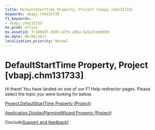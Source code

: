 ```yaml
---
title: DefaultStartTime Property, Project [vbapj.chm131733]
keywords: vbapj.chm131733
f1_keywords:
- vbapj.chm131733
ms.prod: office
ms.assetid: 7c188497-8307-47fe-a8ba-5a5a7cebb930
ms.date: 06/08/2017
localization_priority: Normal
---
```



# DefaultStartTime Property, Project [vbapj.chm131733]

Hi there! You have landed on one of our F1 Help redirector pages. Please select the topic you were looking for below.

[Project.DefaultStartTime Property (Project)](https://msdn.microsoft.com/library/5123c289-2450-346f-315a-443cace6a1d9%28Office.15%29.aspx)

[Application.DisplayPlanningWizard Property (Project)](https://msdn.microsoft.com/library/eac1ac6f-8d2d-6c4a-fe7c-fadab773a624%28Office.15%29.aspx)

[!include[Support and feedback](~/includes/feedback-boilerplate.md)]